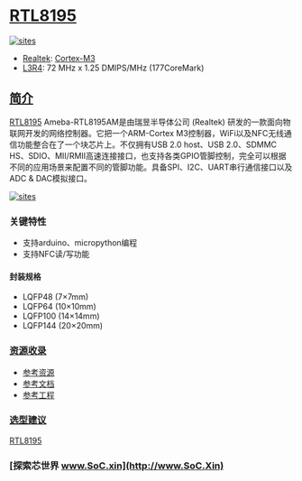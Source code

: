﻿# [RTL8195](https://github.com/SoCXin/RTL8195)

[![sites](http://182.61.61.133/link/resources/SoC.png)](http://www.SoC.Xin)

* [Realtek](https://www.st.com/zh/): [Cortex-M3](https://github.com/SoCXin/Cortex)
* [L3R4](https://github.com/SoCXin/Level): 72 MHz x 1.25 DMIPS/MHz (177CoreMark)

## [简介](https://github.com/SoCXin/RTL8195/wiki)

[RTL8195](https://github.com/SoCXin/RTL8195) Ameba-RTL8195AM是由瑞昱半导体公司 (Realtek) 研发的一款面向物联网开发的网络控制器。它把一个ARM-Cortex M3控制器，WiFi以及NFC无线通信功能整合在了一个块芯片上。不仅拥有USB 2.0 host、USB 2.0、SDMMC HS、SDIO、MII/RMII高速连接接口，也支持各类GPIO管脚控制，完全可以根据不同的应用场景来配置不同的管脚功能。具备SPI、I2C、UART串行通信接口以及ADC & DAC模拟接口。

[![sites](docs/RTL8195.png)](https://www.st.com/zh/microcontrollers-microprocessors/RTL8195cb.html)

### 关键特性

* 支持arduino、micropython编程
* 支持NFC读/写功能

#### 封装规格

* LQFP48 (7×7mm)
* LQFP64 (10×10mm)
* LQFP100 (14×14mm)
* LQFP144 (20×20mm)

### [资源收录](https://github.com/SoCXin)

* [参考资源](src/)
* [参考文档](docs/)
* [参考工程](project/)

### [选型建议](https://github.com/SoCXin)

[RTL8195](https://github.com/SoCXin/RTL8195)

### [探索芯世界 www.SoC.xin](http://www.SoC.Xin)
